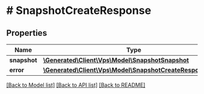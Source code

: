 # # SnapshotCreateResponse

## Properties

Name | Type | Description | Notes
------------ | ------------- | ------------- | -------------
**snapshot** | [**\Generated\Client\Vps\Model\SnapshotSnapshot**](SnapshotSnapshot.md) |  | [optional]
**error** | [**\Generated\Client\Vps\Model\SnapshotCreateResponseError**](SnapshotCreateResponseError.md) |  | [optional]

[[Back to Model list]](../../README.md#models) [[Back to API list]](../../README.md#endpoints) [[Back to README]](../../README.md)
